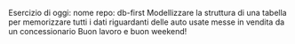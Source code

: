 Esercizio di oggi:
nome repo: db-first
Modellizzare la struttura di una tabella per memorizzare tutti i dati riguardanti delle auto usate messe in vendita da un concessionario
Buon lavoro e buon weekend!